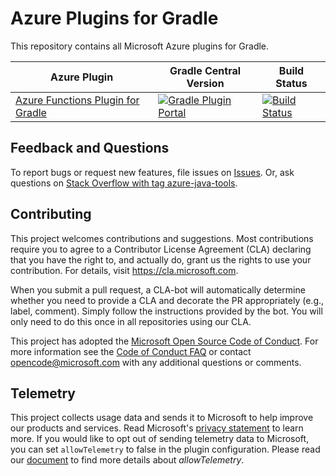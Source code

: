 # Azure Plugins for Gradle 
This repository contains all Microsoft Azure plugins for Gradle.

Azure Plugin | Gradle Central Version | Build Status
---|---|---
[Azure Functions Plugin for Gradle](./azure-functions-gradle-plugin/README.md) | [![Gradle Plugin Portal](https://img.shields.io/maven-metadata/v.svg?colorB=007ec6&label=gradle+function+plugin&metadataUrl=https%3A%2F%2Fplugins.gradle.org%2Fm2%2Fcom%2Fmicrosoft%2Fazure%2Fazure-functions-gradle-plugin%2Fmaven-metadata.xml)](https://plugins.gradle.org/plugin/com.microsoft.azure.azurefunctions) | [![Build Status](https://dev.azure.com/mseng/VSJava/_apis/build/status/Azure-Gradle-Plugin/VSCJava-Release-Azure-Gradle-Plugin?branchName=master)](https://dev.azure.com/mseng/VSJava/_build/latest?definitionId=9965&branchName=master)

## Feedback and Questions
To report bugs or request new features, file issues on [Issues](https://github.com/microsoft/azure-gradle-plugins/issues). Or, ask questions on [Stack Overflow with tag azure-java-tools](https://stackoverflow.com/questions/tagged/azure-java-tools).

## Contributing

This project welcomes contributions and suggestions.  Most contributions require you to agree to a
Contributor License Agreement (CLA) declaring that you have the right to, and actually do, grant us
the rights to use your contribution. For details, visit https://cla.microsoft.com.

When you submit a pull request, a CLA-bot will automatically determine whether you need to provide
a CLA and decorate the PR appropriately (e.g., label, comment). Simply follow the instructions
provided by the bot. You will only need to do this once in all repositories using our CLA.

This project has adopted the [Microsoft Open Source Code of Conduct](https://opensource.microsoft.com/codeofconduct/).
For more information see the [Code of Conduct FAQ](https://opensource.microsoft.com/codeofconduct/faq/) or
contact [opencode@microsoft.com](mailto:opencode@microsoft.com) with any additional questions or comments.

## Telemetry
This project collects usage data and sends it to Microsoft to help improve our products and services.
Read Microsoft's [privacy statement](https://privacy.microsoft.com/en-us/privacystatement) to learn more.
If you would like to opt out of sending telemetry data to Microsoft, you can set `allowTelemetry` to false in the plugin configuration.
Please read our [document](https://github.com/microsoft/azure-gradle-plugins/wiki/Configuration) to find more details about *allowTelemetry*.